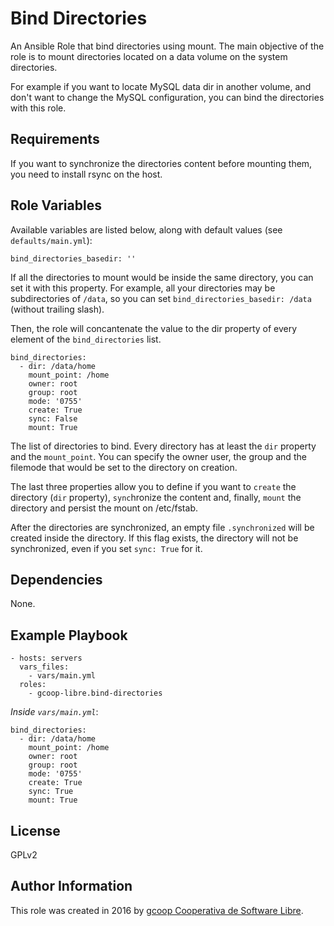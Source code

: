 Bind Directories
================

An Ansible Role that bind directories using mount. The main objective of the role is to mount directories located on a data volume on the system directories.

For example if you want to locate MySQL data dir in another volume, and don't want to change the MySQL configuration, you can bind the directories with this role.

Requirements
------------

If you want to synchronize the directories content before mounting them, you need to install rsync on the host.

Role Variables
--------------

Available variables are listed below, along with default values (see `defaults/main.yml`):

    bind_directories_basedir: ''

If all the directories to mount would be inside the same directory, you can set it with this property. For example, all your directories may be subdirectories of `/data`, so you can set `bind_directories_basedir: /data` (without trailing slash).

Then, the role will concantenate the value to the dir property of every element of the `bind_directories` list.

    bind_directories:
      - dir: /data/home
        mount_point: /home
        owner: root
        group: root
        mode: '0755'
        create: True
        sync: False
        mount: True

The list of directories to bind. Every directory has at least the `dir` property and the `mount_point`. You can specify the owner user, the group and the filemode that would be set to the directory on creation.

The last three properties allow you to define if you want to `create` the directory (`dir` property), `sync`hronize the content and, finally, `mount` the directory and persist the mount on /etc/fstab.

After the directories are synchronized, an empty file `.synchronized` will be created inside the directory. If this flag exists, the directory will not be synchronized, even if you set `sync: True` for it.

Dependencies
------------

None.

Example Playbook
----------------

    - hosts: servers
      vars_files:
        - vars/main.yml
      roles:
        - gcoop-libre.bind-directories

*Inside `vars/main.yml`*:

    bind_directories:
      - dir: /data/home
        mount_point: /home
        owner: root
        group: root
        mode: '0755'
        create: True
        sync: True
        mount: True

License
-------

GPLv2

Author Information
------------------

This role was created in 2016 by [gcoop Cooperativa de Software Libre](http://gcoop.coop).
